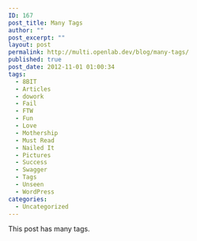 ```yaml
---
ID: 167
post_title: Many Tags
author: ""
post_excerpt: ""
layout: post
permalink: http://multi.openlab.dev/blog/many-tags/
published: true
post_date: 2012-11-01 01:00:34
tags:
  - 8BIT
  - Articles
  - dowork
  - Fail
  - FTW
  - Fun
  - Love
  - Mothership
  - Must Read
  - Nailed It
  - Pictures
  - Success
  - Swagger
  - Tags
  - Unseen
  - WordPress
categories:
  - Uncategorized
---
```

This post has many tags.